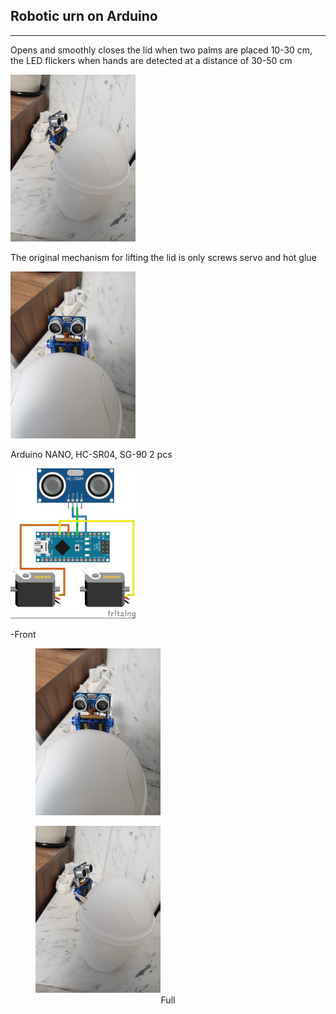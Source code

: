 ## Robotic urn on Arduino
---
Opens and smoothly closes the lid when two palms are placed 10-30 cm, the LED flickers when hands are detected at a distance of 30-50 cm

<img src="full.png" />


The original mechanism for lifting the lid is only screws servo and hot glue

<img src="front.png" />

Arduino NANO, HC-SR04, SG-90 2 pcs

<img src="сircuit.png" /> 



  
<div>
  <figure>  
   
  </figure>
</div>

-Front

<div>
  <figure>
  <img src="front.png" />
  </figure>
</div>

<div>
  <figure>
  <img src="full.png" />
  <figcaption align="center">Full</figcaption>
  </figure>
</div>


<table height="30"></table> 
